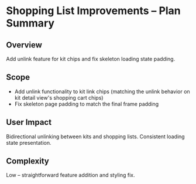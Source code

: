 # Shopping List Improvements – Plan Summary

## Overview
Add unlink feature for kit chips and fix skeleton loading state padding.

## Scope
- Add unlink functionality to kit link chips (matching the unlink behavior on kit detail view's shopping cart chips)
- Fix skeleton page padding to match the final frame padding

## User Impact
Bidirectional unlinking between kits and shopping lists. Consistent loading state presentation.

## Complexity
Low – straightforward feature addition and styling fix.
